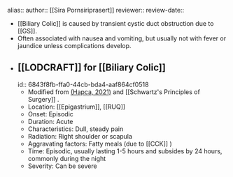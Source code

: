 alias::
author:: [[Sira Pornsiriprasert]] 
reviewer::
review-date::

- [[Biliary Colic]] is caused by transient cystic duct obstruction due to [[GS]].
- Often associated with nausea and vomiting, but usually not with fever or jaundice unless complications develop.
- ## [[LODCRAFT]] for [[Biliary Colic]]
  id:: 6843f8fb-ffa0-44cb-bda4-aaf864cf0518
	- Modified from [(Hapca, 2021)]([[References/hapcaBiliaryColic2021]]) and [[Schwartz's Principles of Surgery]] .
	- Location: [[Epigastrium]], [[RUQ]]
	- Onset: Episodic
	- Duration: Acute
	- Characteristics: Dull, steady pain
	- Radiation: Right shoulder or scapula
	- Aggravating factors: Fatty meals (due to [[CCK]] )
	- Time: Episodic, usually lasting 1-5 hours and subsides by 24 hours, commonly during the night
	- Severity: Can be severe